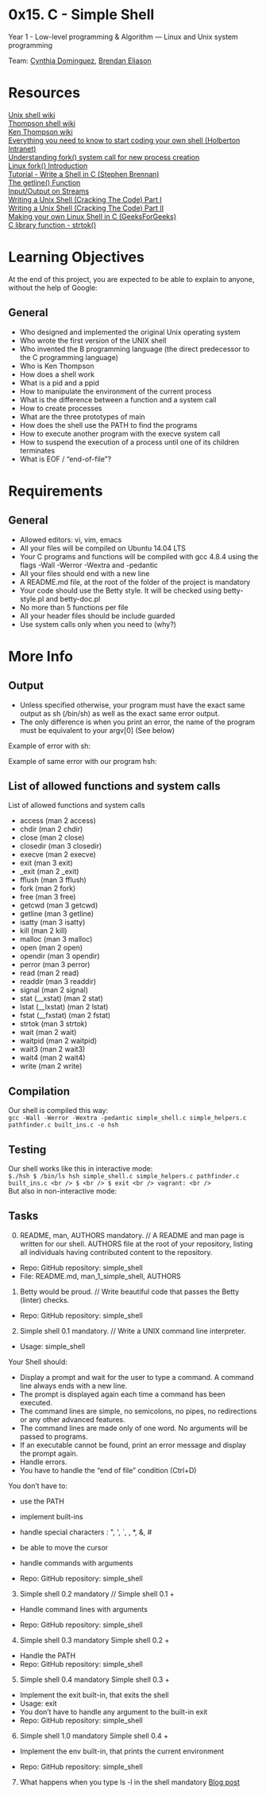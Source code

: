 # 0x15. C - Simple Shell <br />

Year 1 - Low-level programming & Algorithm ― Linux and Unix system programming

Team:  [Cynthia Dominguez](https://github.com/cynergist), [Brendan Eliason](https://github.com/zinczar)

# Resources <br />

[Unix shell wiki](https://en.wikipedia.org/wiki/Unix_shell) <br />
[Thompson shell wiki](https://en.wikipedia.org/wiki/Thompson_shell) <br />
[Ken Thompson wiki](https://en.wikipedia.org/wiki/Ken_Thompson) <br />
[Everything you need to know to start coding your own shell (Holberton Intranet)](https://intranet.hbtn.io/concepts/64) <br />
[Understanding fork() system call for new process creation](https://youtu.be/PwxTbksJ2fo) <br />
[Linux fork() Introduction](https://youtu.be/9seb8hddeK4) <br />
[Tutorial - Write a Shell in C (Stephen Brennan)](https://brennan.io/2015/01/16/write-a-shell-in-c/) <br />
[The getline() Function](https://c-for-dummies.com/blog/?p=1112) <br />
[Input/Output on Streams](http://kirste.userpage.fu-berlin.de/chemnet/use/info/libc/libc_7.html) <br />
[Writing a Unix Shell (Cracking The Code) Part I](https://indradhanush.github.io/blog/writing-a-unix-shell-part-1/) <br />
[Writing a Unix Shell (Cracking The Code) Part II](https://indradhanush.github.io/blog/writing-a-unix-shell-part-2/) <br />
[Making your own Linux Shell in C (GeeksForGeeks)](https://www.geeksforgeeks.org/making-linux-shell-c/) <br />
[C library function - strtok()](https://www.tutorialspoint.com/c_standard_library/c_function_strtok.htm) <br />


# Learning Objectives <br />
At the end of this project, you are expected to be able to explain to anyone, without the help of Google:

## General <br />
- Who designed and implemented the original Unix operating system
- Who wrote the first version of the UNIX shell
- Who invented the B programming language (the direct predecessor to the C programming language)
- Who is Ken Thompson
- How does a shell work
- What is a pid and a ppid
- How to manipulate the environment of the current process
- What is the difference between a function and a system call
- How to create processes
- What are the three prototypes of main
- How does the shell use the PATH to find the programs
- How to execute another program with the execve system call
- How to suspend the execution of a process until one of its children terminates
- What is EOF / “end-of-file”?

# Requirements <br />

## General <br />

- Allowed editors: vi, vim, emacs
- All your files will be compiled on Ubuntu 14.04 LTS
- Your C programs and functions will be compiled with gcc 4.8.4 using the flags -Wall -Werror -Wextra and -pedantic
- All your files should end with a new line
- A README.md file, at the root of the folder of the project is mandatory
- Your code should use the Betty style. It will be checked using betty-style.pl and betty-doc.pl
- No more than 5 functions per file
- All your header files should be include guarded
- Use system calls only when you need to (why?)

# More Info <br />

## Output <br />
- Unless specified otherwise, your program must have the exact same output as sh (/bin/sh) as well as the exact same error output.
- The only difference is when you print an error, the name of the program must be equivalent to your argv[0] (See below)

Example of error with sh: <br />

Example of same error with our program hsh: <br />

## List of allowed functions and system calls <br />
List of allowed functions and system calls
- access (man 2 access)
- chdir (man 2 chdir)
- close (man 2 close)
- closedir (man 3 closedir)
- execve (man 2 execve)
- exit (man 3 exit)
- _exit (man 2 _exit)
- fflush (man 3 fflush)
- fork (man 2 fork)
- free (man 3 free)
- getcwd (man 3 getcwd)
- getline (man 3 getline)
- isatty (man 3 isatty)
- kill (man 2 kill)
- malloc (man 3 malloc)
- open (man 2 open)
- opendir (man 3 opendir)
- perror (man 3 perror)
- read (man 2 read)
- readdir (man 3 readdir)
- signal (man 2 signal)
- stat (__xstat) (man 2 stat)
- lstat (__lxstat) (man 2 lstat)
- fstat (__fxstat) (man 2 fstat)
- strtok (man 3 strtok)
- wait (man 2 wait)
- waitpid (man 2 waitpid)
- wait3 (man 2 wait3)
- wait4 (man 2 wait4)
- write (man 2 write)

## Compilation <br />
Our shell is compiled this way: <br />
`gcc -Wall -Werror -Wextra -pedantic simple_shell.c simple_helpers.c pathfinder.c built_ins.c -o hsh`
<br />
## Testing <br />
Our shell works like this in interactive mode: <br />
`$./hsh
$ /bin/ls
hsh simple_shell.c simple_helpers.c pathfinder.c built_ins.c <br />
$ <br />
$ exit <br />
vagrant: <br />
`
<br />
But also in non-interactive mode: <br />

## Tasks <br />
0. README, man, AUTHORS mandatory. // A README and man page is written for our shell. AUTHORS file at the root of your repository, listing all individuals having contributed content to the repository.
- Repo: GitHub repository: simple_shell
- File: README.md, man_1_simple_shell, AUTHORS

1. Betty would be proud. // Write beautiful code that passes the Betty (linter) checks.

- Repo: GitHub repository: simple_shell

2. Simple shell 0.1 mandatory. // Write a UNIX command line interpreter.

- Usage: simple_shell

Your Shell should:

- Display a prompt and wait for the user to type a command. A command line always ends with a new line.
- The prompt is displayed again each time a command has been executed.
- The command lines are simple, no semicolons, no pipes, no redirections or any other advanced features.
- The command lines are made only of one word. No arguments will be passed to programs.
- If an executable cannot be found, print an error message and display the prompt again.
- Handle errors.
- You have to handle the “end of file” condition (Ctrl+D)

You don’t have to:

- use the PATH
- implement built-ins
- handle special characters : ", ', `, \, *, &, #
- be able to move the cursor
- handle commands with arguments

- Repo: GitHub repository: simple_shell

3. Simple shell 0.2 mandatory // Simple shell 0.1 +

- Handle command lines with arguments

- Repo: GitHub repository: simple_shell

4. Simple shell 0.3 mandatory
Simple shell 0.2 +

- Handle the PATH
- Repo: GitHub repository: simple_shell

5. Simple shell 0.4 mandatory
Simple shell 0.3 +

- Implement the exit built-in, that exits the shell
- Usage: exit
- You don’t have to handle any argument to the built-in exit
- Repo: GitHub repository: simple_shell

6. Simple shell 1.0 mandatory
Simple shell 0.4 +

- Implement the env built-in, that prints the current environment

- Repo: GitHub repository: simple_shell

7. What happens when you type ls -l in the shell mandatory
[Blog post](https://.........)
